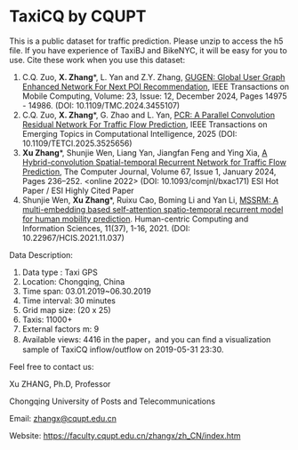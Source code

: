 # TaxiCQ by CQUPT
This is a public dataset for traffic prediction.
Please unzip to access the h5 file.
If you have experience of TaxiBJ and BikeNYC, it will be easy for you to use.
Cite these work when you use this dataset:

1. C.Q. Zuo, **X. Zhang***, L. Yan and Z.Y. Zhang, [GUGEN: Global User Graph Enhanced Network For Next POI Recommendation](https://doi.org/10.1109/TMC.2024.3455107), IEEE Transactions on Mobile Computing, Volume: 23, Issue: 12, December 2024, Pages 14975 - 14986. (DOI: 10.1109/TMC.2024.3455107) 
2. C.Q. Zuo, **X. Zhang***, G. Zhao and L. Yan, [PCR: A Parallel Convolution Residual Network For Traffic Flow Prediction](https://doi.org/10.1109/TETCI.2025.3525656), IEEE Transactions on Emerging Topics in Computational Intelligence, 2025  (DOI: 10.1109/TETCI.2025.3525656) 
3. **Xu Zhang***, Shunjie Wen, Liang Yan, Jiangfan Feng and Ying Xia, [A Hybrid-convolution Spatial-temporal Recurrent Network for Traffic Flow Prediction](https://doi.org/10.1093/comjnl/bxac171), The Computer Journal, Volume 67, Issue 1, January 2024, Pages 236–252. <online 2022> (DOI: 10.1093/comjnl/bxac171)  ESI Hot Paper / ESI Highly Cited Paper
4. Shunjie Wen, **Xu Zhang***, Ruixu Cao, Boming Li and Yan Li, [MSSRM: A multi-embedding based self-attention spatio-temporal recurrent model for human mobility prediction](https://doi.org/10.22967/HCIS.2021.11.037). Human-centric Computing and Information Sciences, 11(37), 1-16, 2021. (DOI: 10.22967/HCIS.2021.11.037)

Data Description:
1. Data type : Taxi GPS
2. Location: Chongqing, China
3. Time span: 03.01.2019~06.30.2019
4. Time interval: 30 minutes
5. Grid map size: (20 x 25)
6. Taxis: 11000+
7. External factors m: 9
8. Available views: 4416 in the paper，and you can find a visualization sample of TaxiCQ inflow/outflow on 2019-05-31 23:30.


Feel free to contact us:

Xu ZHANG, Ph.D, Professor

Chongqing University of Posts and Telecommunications

Email: zhangx@cqupt.edu.cn

Website: https://faculty.cqupt.edu.cn/zhangx/zh_CN/index.htm
